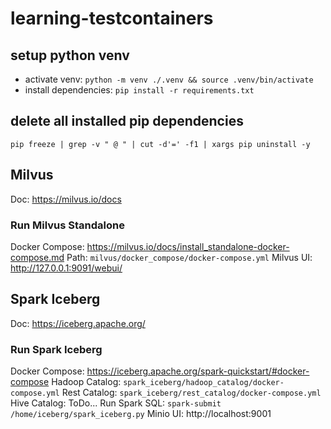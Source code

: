 # learning-testcontainers

## setup python venv
* activate venv: `python -m venv ./.venv && source .venv/bin/activate`
* install dependencies: `pip install -r requirements.txt`

## delete all installed pip dependencies
`pip freeze | grep -v " @ " | cut -d'=' -f1 | xargs pip uninstall -y`

## Milvus
Doc: https://milvus.io/docs

### Run Milvus Standalone
Docker Compose: https://milvus.io/docs/install_standalone-docker-compose.md
Path: `milvus/docker_compose/docker-compose.yml`
Milvus UI: http://127.0.0.1:9091/webui/

## Spark Iceberg
Doc: https://iceberg.apache.org/

### Run Spark Iceberg
Docker Compose: https://iceberg.apache.org/spark-quickstart/#docker-compose
Hadoop Catalog: `spark_iceberg/hadoop_catalog/docker-compose.yml`
Rest Catalog: `spark_iceberg/rest_catalog/docker-compose.yml`
Hive Catalog: ToDo...
Run Spark SQL: `spark-submit /home/iceberg/spark_iceberg.py`
Minio UI: http://localhost:9001
